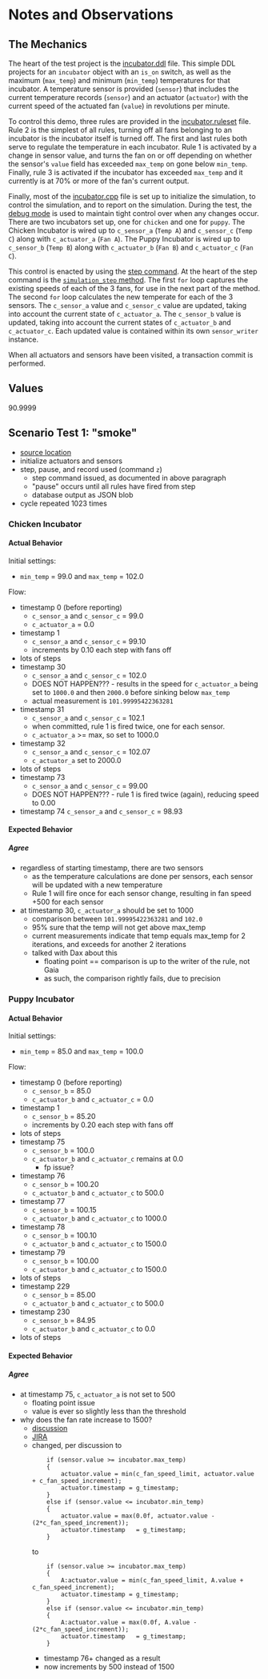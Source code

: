 # Notes and Observations

## The Mechanics

The heart of the test project is the
[incubator.ddl](https://github.com/gaia-platform/jack-test/blob/master/incubator.ddl)
file.  This simple DDL projects for an `incubator` object with an `is_on` switch,
as well as the maximum (`max_temp`) and minimum (`min_temp`) temperatures for that
incubator.  A temperature sensor is provided (`sensor`) that includes the current
temperature records (`sensor`) and an actuator (`actuator`) with the current speed
of the actuated fan (`value`) in revolutions per minute.

To control this demo, three rules are provided in the
[incubator.ruleset](https://github.com/gaia-platform/jack-test/blob/master/incubator.ruleset)
file.  Rule 2 is the simplest of all rules,
turning off all fans belonging to an incubator is the incubator itself is turned off.
The first and last rules both serve to regulate the temperature in each incubator.
Rule 1 is activated by a change in sensor value, and turns the fan on or off depending
on whether the sensor's `value` field has exceeded `max_temp` on gone below `min_temp`.
Finally, rule 3 is activated if the incubator has exceeded `max_temp` and it currently
is at 70% or more of the fan's current output.

Finally, most of the
[incubator.cpp](https://github.com/gaia-platform/jack-test/blob/master/incubator.cpp)
file is set up to initialize the simulation, to control the simulation, and to report
on the simulation.  During the test, the
[debug mode](https://github.com/gaia-platform/jack-test/blob/master/README.md#debug-mode)
is used to maintain tight control over when any changes occur.  There are two incubators
set up, one for `chicken` and one for `puppy`.  The Chicken Incubator is wired up to
`c_sensor_a` (`Temp A`) and `c_sensor_c` (`Temp C`) along with `c_actuator_a` (`Fan A`).
The Puppy Incubator is wired up to `c_sensor_b` (`Temp B`) along with `c_actuator_b` (`Fan B`)
and `c_actuator_c` (`Fan C`).

This control is enacted by using the
[step command](https://github.com/gaia-platform/jack-test/blob/master/README.md#step-commands).
At the heart of the step command is the
[`simulation_step` method](https://github.com/gaia-platform/jack-test/blob/master/incubator.cpp#L313-L366).
The first `for` loop captures the existing speeds of each of the 3 fans, for use in the next part of
the method.  The second `for` loop calculates the new temperate for each of the 3 sensors.  The `c_sensor_a`
value and `c_sensor_c` value are updated, taking into account the current state of `c_actuator_a`. The
`c_sensor_b` value is updated, taking into account the current states of `c_actuator_b` and `c_actuator_c`.
Each updated value is contained within its own `sensor_writer` instance.

When all actuators and sensors have been visited, a transaction commit is performed.

## Values

90.9999

## Scenario Test 1: "smoke"

- [source location](https://github.com/gaia-platform/jack-test/tree/master/tests/smoke)
- initialize actuators and sensors
- step, pause, and record used (command `z`)
  - step command issued, as documented in above paragraph
  - "pause" occurs until all rules have fired from step
  - database output as JSON blob
- cycle repeated 1023 times

### Chicken Incubator

#### Actual Behavior

Initial settings:
- `min_temp` = 99.0 and `max_temp` = 102.0

Flow:
- timestamp 0 (before reporting)
  - `c_sensor_a` and `c_sensor_c` = 99.0
  - `c_actuator_a` = 0.0
- timestamp 1
  - `c_sensor_a` and `c_sensor_c` = 99.10
  - increments by 0.10 each step with fans off
- lots of steps
- timestamp 30
  - `c_sensor_a` and `c_sensor_c` = 102.0
  - DOES NOT HAPPEN??? - results in the speed for `c_actuator_a` being set to `1000.0` and then `2000.0` before sinking below `max_temp`
  - actual measurement is `101.99995422363281`
- timestamp 31
  - `c_sensor_a` and `c_sensor_c` = 102.1
  - when committed, rule 1 is fired twice, one for each sensor.
  - `c_actuator_a` >= max, so set to 1000.0
- timestamp 32
  - `c_sensor_a` and `c_sensor_c` = 102.07
  - `c_actuator_a` set to 2000.0
- lots of steps
- timestamp 73
  - `c_sensor_a` and `c_sensor_c` = 99.00
  - DOES NOT HAPPEN??? - rule 1 is fired twice (again), reducing speed to 0.00
- timestamp 74
  `c_sensor_a` and `c_sensor_c` = 98.93

#### Expected Behavior

##### Agree
- regardless of starting timestamp, there are two sensors
  - as the temperature calculations are done per sensors, each sensor will be updated with a new temperature
  - Rule 1 will fire once for each sensor change, resulting in fan speed +500 for each sensor
- at timestamp 30, `c_actuator_a` should be set to 1000
  - comparison between `101.99995422363281` and `102.0`
  - 95% sure that the temp will not get above max_temp
  - current measurements indicate that temp equals max_temp for 2 iterations, and exceeds for another 2 iterations
  - talked with Dax about this
    - floating point == comparison is up to the writer of the rule, not Gaia
    - as such, the comparison rightly fails, due to precision

### Puppy Incubator

#### Actual Behavior

Initial settings:
- `min_temp` = 85.0 and `max_temp` = 100.0

Flow:
- timestamp 0 (before reporting)
  - `c_sensor_b` = 85.0
  - `c_actuator_b` and `c_actuator_c` = 0.0
- timestamp 1
  - `c_sensor_b` = 85.20
  - increments by 0.20 each step with fans off
- lots of steps
- timestamp 75
  - `c_sensor_b` = 100.0
  - `c_actuator_b` and `c_actuator_c` remains at 0.0
    - fp issue?
- timestamp 76
  - `c_sensor_b` = 100.20
  - `c_actuator_b` and `c_actuator_c` to 500.0
- timestamp 77
  - `c_sensor_b` = 100.15
  - `c_actuator_b` and `c_actuator_c` to 1000.0
- timestamp 78
  - `c_sensor_b` = 100.10
  - `c_actuator_b` and `c_actuator_c` to 1500.0
- timestamp 79
  - `c_sensor_b` = 100.00
  - `c_actuator_b` and `c_actuator_c` to 1500.0
- lots of steps
- timestamp 229
  - `c_sensor_b` = 85.00
  - `c_actuator_b` and `c_actuator_c` to 500.0
- timestamp 230
  - `c_sensor_b` = 84.95
  - `c_actuator_b` and `c_actuator_c` to 0.0
- lots of steps

#### Expected Behavior

##### Agree
- at timestamp 75, `c_actuator_a` is not set to 500
  - floating point issue
  - value is ever so slightly less than the threshold
- why does the fan rate increase to 1500?
  - [discussion](https://gaiaplatform.slack.com/archives/C016Y112WHW/p1627588084361500)
  - [JIRA](https://gaiaplatform.atlassian.net/browse/GAIAPLAT-1102?atlOrigin=eyJpIjoiYmQ5Nzg5YzY3ZTA0NGFiYjk0MDA0NTQxMzA0YzU1MjkiLCJwIjoiamlyYS1zbGFjay1pbnQifQ)
  - changed, per discussion to
    ```
        if (sensor.value >= incubator.max_temp)
        {
            actuator.value = min(c_fan_speed_limit, actuator.value + c_fan_speed_increment);
            actuator.timestamp = g_timestamp;
        }
        else if (sensor.value <= incubator.min_temp)
        {
            actuator.value = max(0.0f, actuator.value - (2*c_fan_speed_increment));
            actuator.timestamp   = g_timestamp;
        }
    ```
    to
    ```
        if (sensor.value >= incubator.max_temp)
        {
            A:actuator.value = min(c_fan_speed_limit, A.value + c_fan_speed_increment);
            actuator.timestamp = g_timestamp;
        }
        else if (sensor.value <= incubator.min_temp)
        {
            A:actuator.value = max(0.0f, A.value - (2*c_fan_speed_increment));
            actuator.timestamp   = g_timestamp;
        }
    ```
    - timestamp 76+ changed as a result
    - now increments by 500 instead of 1500
